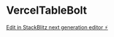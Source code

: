 # VercelTableBolt

[Edit in StackBlitz next generation editor ⚡️](https://stackblitz.com/~/github.com/itsbrex/VercelTableBolt)